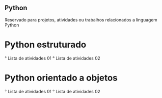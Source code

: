 ## Python
Reservado para projetos, atividades ou trabalhos relacionados a linguagem Python

# Python estruturado

° Lista de atividades 01
° Lista de atividades 02

# Python orientado a objetos

° Lista de atividades 01
° Lista de atividades 02
